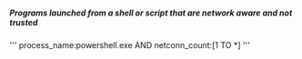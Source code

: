 ##### Programs launched from a shell or script that are network aware and not trusted 
'''
process_name:powershell.exe AND netconn_count:[1 TO *]
'''